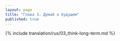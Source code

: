 ```yaml
---
layout: page
title: "Глава 3. Думай о будущем"
published: true
---
```


{% include translation/rus/03_think-long-term.md %}